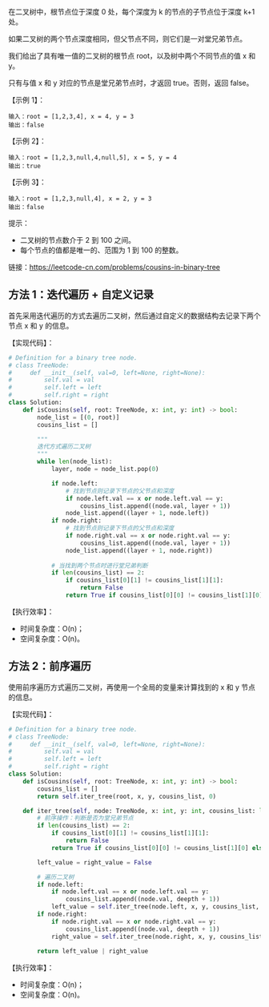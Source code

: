在二叉树中，根节点位于深度 0 处，每个深度为 k 的节点的子节点位于深度 k+1 处。

如果二叉树的两个节点深度相同，但父节点不同，则它们是一对堂兄弟节点。

我们给出了具有唯一值的二叉树的根节点 root，以及树中两个不同节点的值 x 和 y。

只有与值 x 和 y 对应的节点是堂兄弟节点时，才返回 true。否则，返回 false。

【示例 1】：
```
输入：root = [1,2,3,4], x = 4, y = 3
输出：false
```

【示例 2】：
```
输入：root = [1,2,3,null,4,null,5], x = 5, y = 4
输出：true
```

【示例 3】：
```
输入：root = [1,2,3,null,4], x = 2, y = 3
输出：false
```

提示：
- 二叉树的节点数介于 2 到 100 之间。
- 每个节点的值都是唯一的、范围为 1 到 100 的整数。

链接：https://leetcode-cn.com/problems/cousins-in-binary-tree

## 方法 1：迭代遍历 + 自定义记录
首先采用迭代遍历的方式去遍历二叉树，然后通过自定义的数据结构去记录下两个节点 x 和 y 的信息。

【实现代码】：
```python
# Definition for a binary tree node.
# class TreeNode:
#     def __init__(self, val=0, left=None, right=None):
#         self.val = val
#         self.left = left
#         self.right = right
class Solution:
    def isCousins(self, root: TreeNode, x: int, y: int) -> bool:
        node_list = [(0, root)]
        cousins_list = []

        """
        迭代方式遍历二叉树
        """
        while len(node_list):
            layer, node = node_list.pop(0)

            if node.left:
                # 找到节点则记录下节点的父节点和深度
                if node.left.val == x or node.left.val == y:
                    cousins_list.append((node.val, layer + 1))
                node_list.append((layer + 1, node.left))
            if node.right:
                # 找到节点则记录下节点的父节点和深度
                if node.right.val == x or node.right.val == y:
                    cousins_list.append((node.val, layer + 1))
                node_list.append((layer + 1, node.right))
            
            # 当找到两个节点时进行堂兄弟判断
            if len(cousins_list) == 2:
                if cousins_list[0][1] != cousins_list[1][1]:
                    return False
                return True if cousins_list[0][0] != cousins_list[1][0] else False

```

【执行效率】：
- 时间复杂度：O(n)；
- 空间复杂度：O(n)。

## 方法 2：前序遍历
使用前序遍历方式遍历二叉树，再使用一个全局的变量来计算找到的 x 和 y 节点的信息。

【实现代码】：
```python
# Definition for a binary tree node.
# class TreeNode:
#     def __init__(self, val=0, left=None, right=None):
#         self.val = val
#         self.left = left
#         self.right = right
class Solution:
    def isCousins(self, root: TreeNode, x: int, y: int) -> bool:
        cousins_list = []
        return self.iter_tree(root, x, y, cousins_list, 0)

    def iter_tree(self, node: TreeNode, x: int, y: int, cousins_list: list, deepth: int) -> bool:
        # 前序操作：判断是否为堂兄弟节点
        if len(cousins_list) == 2:
            if cousins_list[0][1] != cousins_list[1][1]:
                return False
            return True if cousins_list[0][0] != cousins_list[1][0] else False

        left_value = right_value = False

        # 遍历二叉树
        if node.left:
            if node.left.val == x or node.left.val == y:
                cousins_list.append((node.val, deepth + 1))
            left_value = self.iter_tree(node.left, x, y, cousins_list, deepth + 1)
        if node.right:
            if node.right.val == x or node.right.val == y:
                cousins_list.append((node.val, deepth + 1))
            right_value = self.iter_tree(node.right, x, y, cousins_list, deepth + 1)
        
        return left_value | right_value

```

【执行效率】：
- 时间复杂度：O(n)；
- 空间复杂度：O(n)。

